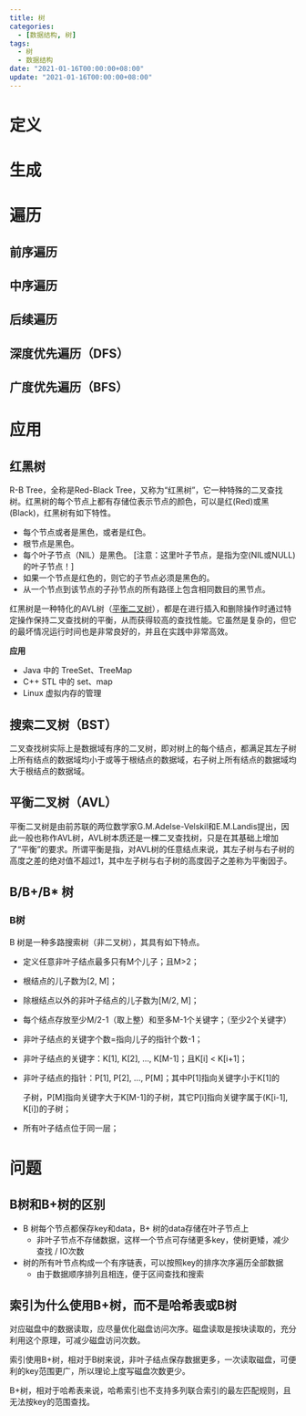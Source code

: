 ```yaml
---
title: 树
categories: 
  - [数据结构, 树]
tags:
  - 树
  - 数据结构
date: "2021-01-16T00:00:00+08:00"
update: "2021-01-16T00:00:00+08:00"
---
```


# 定义

# 生成

# 遍历

## 前序遍历

## 中序遍历

## 后续遍历

## 深度优先遍历（DFS）

## 广度优先遍历（BFS）

# 应用

## 红黑树

R-B Tree，全称是Red-Black Tree，又称为“红黑树”，它一种特殊的二叉查找树。红黑树的每个节点上都有存储位表示节点的颜色，可以是红(Red)或黑(Black)，红黑树有如下特性。

- 每个节点或者是黑色，或者是红色。
- 根节点是黑色。
- 每个叶子节点（NIL）是黑色。 [注意：这里叶子节点，是指为空(NIL或NULL)的叶子节点！]
- 如果一个节点是红色的，则它的子节点必须是黑色的。
- 从一个节点到该节点的子孙节点的所有路径上包含相同数目的黑节点。

红黑树是一种特化的AVL树（[平衡二叉树](https://baike.baidu.com/item/平衡二叉树/10421057)），都是在进行插入和删除操作时通过特定操作保持二叉查找树的平衡，从而获得较高的查找性能。它虽然是复杂的，但它的最坏情况运行时间也是非常良好的，并且在实践中非常高效。

**应用**

- Java 中的 TreeSet、TreeMap
- C++ STL 中的 set、map
- Linux 虚拟内存的管理

## 搜索二叉树（BST）

二叉查找树实际上是数据域有序的二叉树，即对树上的每个结点，都满足其左子树上所有结点的数据域均小于或等于根结点的数据域，右子树上所有结点的数据域均大于根结点的数据域。

## 平衡二叉树（AVL）

平衡二叉树是由前苏联的两位数学家G.M.Adelse-Velskil和E.M.Landis提出，因此一般也称作AVL树，AVL树本质还是一棵二叉查找树，只是在其基础上增加了“平衡”的要求。所谓平衡是指，对AVL树的任意结点来说，其左子树与右子树的高度之差的绝对值不超过1，其中左子树与右子树的高度因子之差称为平衡因子。

## B/B+/B* 树

### B树

B 树是一种多路搜索树（非二叉树），其具有如下特点。

- 定义任意非叶子结点最多只有M个儿子；且M>2；

- 根结点的儿子数为[2, M]；

- 除根结点以外的非叶子结点的儿子数为[M/2, M]；

- 每个结点存放至少M/2-1（取上整）和至多M-1个关键字；（至少2个关键字）

- 非叶子结点的关键字个数=指向儿子的指针个数-1；

- 非叶子结点的关键字：K[1], K[2], …, K[M-1]；且K[i] < K[i+1]；

- 非叶子结点的指针：P[1], P[2], …, P[M]；其中P[1]指向关键字小于K[1]的

  子树，P[M]指向关键字大于K[M-1]的子树，其它P[i]指向关键字属于(K[i-1], K[i])的子树；

- 所有叶子结点位于同一层；

# 问题

## B树和B+树的区别

- B 树每个节点都保存key和data，B+ 树的data存储在叶子节点上
  - 非叶子节点不存储数据，这样一个节点可存储更多key，使树更矮，减少查找 / IO次数
- 树的所有叶节点构成一个有序链表，可以按照key的排序次序遍历全部数据
  - 由于数据顺序排列且相连，便于区间查找和搜索

## 索引为什么使用B+树，而不是哈希表或B树

对应磁盘中的数据读取，应尽量优化磁盘访问次序。磁盘读取是按块读取的，充分利用这个原理，可减少磁盘访问次数。

索引使用B+树，相对于B树来说，非叶子结点保存数据更多，一次读取磁盘，可便利的key范围更广，所以理论上度写磁盘次数更少。

B+树，相对于哈希表来说，哈希索引也不支持多列联合索引的最左匹配规则，且无法按key的范围查找。